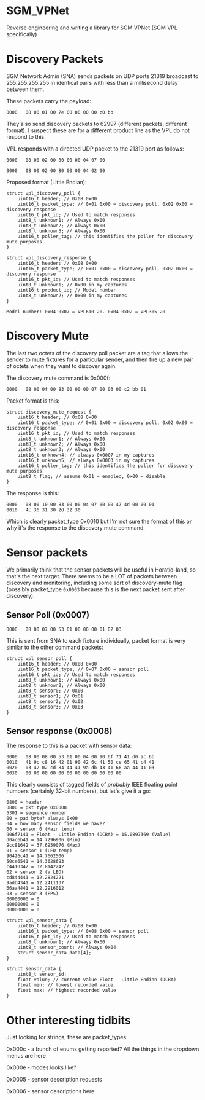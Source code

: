 # SGM_VPNet
Reverse engineering and writing a library for SGM VPNet (SGM VPL specifically)


# Discovery Packets

SGM Network Admin (SNA) sends packets on UDP ports 21319 broadcast to 255.255.255.255 in identical pairs with less than a millisecond delay between them.   

These packets carry the payload:

    0000   08 00 01 00 7e 00 00 00 00 c0 bb

They also send discovery packets to 62997 (different packets, different format).   I suspect these are for a different product line as the VPL do not respond to this.

VPL responds with a directed UDP packet to the 21319 port as follows:

    0000   08 00 02 00 80 00 00 04 07 00

    0000   08 00 02 00 80 00 00 04 02 00

Proposed format (Little Endian):

    struct vpl_discovery_poll {
        uint16_t header; // 0x08 0x00
        uint16_t packet_type; // 0x01 0x00 = discovery poll, 0x02 0x00 = discovery response
        uint16_t pkt_id; // Used to match responses
        uint8_t unknown1; // Always 0x00
        uint8_t unknown2; // Always 0x00
        uint8_t unknown3; // Always 0x00
        uint16_t poller_tag; // this identifies the poller for discovery mute purposes
    }

    struct vpl_discovery_response {
        uint16_t header; // 0x08 0x00
        uint16_t packet_type; // 0x01 0x00 = discovery poll, 0x02 0x00 = discovery response
        uint16_t pkt_id; // Used to match responses
        uint8_t unknown1; // 0x00 in my captures
        uint16_t product_id; // Model number
        uint8_t unknown2; // 0x00 in my captures
    }

    Model number: 0x04 0x07 = VPL610-20. 0x04 0x02 = VPL305-20


# Discovery Mute

The last two octets of the discovery poll packet are a tag that allows the sender to mute fixtures for a particular sender, and then fire up a new pair of octets when they want to discover again.   

The discovery mute command is 0x000f:

    0000   08 00 0f 00 83 00 00 00 07 00 03 00 c2 bb 01

Packet format is this:

    struct discovery_mute_request {
        uint16_t header; // 0x08 0x00
        uint16_t packet_type; // 0x01 0x00 = discovery poll, 0x02 0x00 = discovery response
        uint16_t pkt_id; // Used to match responses
        uint8_t unknown1; // Always 0x00
        uint8_t unknown2; // Always 0x00
        uint8_t unknown3; // Always 0x00
        uint16_t unknown4; // always 0x0007 in my captures
        uint16_t unknown5; // always 0x0003 in my captures
        uint16_t poller_tag; // this identifies the poller for discovery mute purposes
        uint8_t flag; // assume 0x01 = enabled, 0x00 = disable
    }

The response is this:

    0000   08 00 10 00 83 00 00 04 07 00 00 47 4d 00 00 01
    0010   4c 36 31 30 2d 32 30

Which is clearly packet_type 0x0010 but I'm not sure the format of this or why it's the response to the discovery mute command.


# Sensor packets

We primarily think that the sensor packets will be useful in Horatio-land, so that's the next target.  There seems to be a LOT of packets between discovery and monitoring, including some sort of discovery-mute flag (possibly packet_type `0x0003` because this is the next packet sent after discovery).

## Sensor Poll (0x0007)

    0000   08 00 07 00 53 01 00 00 00 01 02 03

This is sent from SNA to each fixture individually, packet format is very similar to the other command packets:

    struct vpl_sensor_poll {
        uint16_t header; // 0x08 0x00
        uint16_t packet_type; // 0x07 0x00 = sensor poll
        uint16_t pkt_id; // Used to match responses
        uint8_t unknown1; // Always 0x00
        uint8_t unknown2; // Always 0x00
        uint8_t sensor0; // 0x00
        uint8_t sensor1; // 0x01
        uint8_t sensor2; // 0x02
        uint8_t sensor3; // 0x03
    }

## Sensor response (0x0008)

The response to this is a packet with sensor data:

    0000   08 00 08 00 53 01 00 04 00 90 6f 71 41 d0 ac 6b
    0010   41 9c c8 16 42 01 90 42 6c 41 50 ce 65 41 c4 41
    0020   03 42 02 cd 84 44 41 9a db 43 41 66 aa 44 41 03
    0030   00 00 00 00 00 00 00 00 00 00 00 00

This clearly consists of tagged fields of *probably* IEEE floating point numbers (certainly 32-bit numbers), but let's give it a go:

    0800 = header
    0800 = pkt type 0x0008
    5301 = sequence number
    00 = pad byte? always 0x00
    04 = how many sensor fields we have?
    00 = sensor 0 (Main temp)
    906f7141 = Float - Little Endian (DCBA)	= 15.0897369 (Value)
    d0ac6b41 = 14.7296906 (Min)
    9cc81642 = 37.6959076 (Max)
    01 = sensor 1 (LED temp)
    90426c41 = 14.7662506
    50ce6541 = 14.3628693
    c4410342 = 32.8142242
    02 = sensor 2 (V LED)
    cd844441 = 12.2824221
    9adb4341 = 12.2411137
    66aa4441 = 12.2916012
    03 = sensor 3 (FPS)
    00000000 = 0 
    00000000 = 0
    00000000 = 0

    struct vpl_sensor_data {
        uint16_t header; // 0x08 0x00
        uint16_t packet_type; // 0x08 0x00 = sensor poll
        uint16_t pkt_id; // Used to match responses
        uint8_t unknown1; // Always 0x00
        uint8_t sensor_count; // Always 0x04
        struct sensor_data data[4];
    }

    struct sensor_data {
        uint8_t sensor_id;
        float value; // current value Float - Little Endian (DCBA)
        float min; // lowest recorded value
        float max; // highest recorded value
    }



# Other interesting tidbits

Just looking for strings, these are packet_types:

0x000c - a bunch of enums getting reported?  All the things in the dropdown menus are here

0x000e - modes looks like?

0x0005 - sensor description requests

0x0006 - sensor descriptions here

